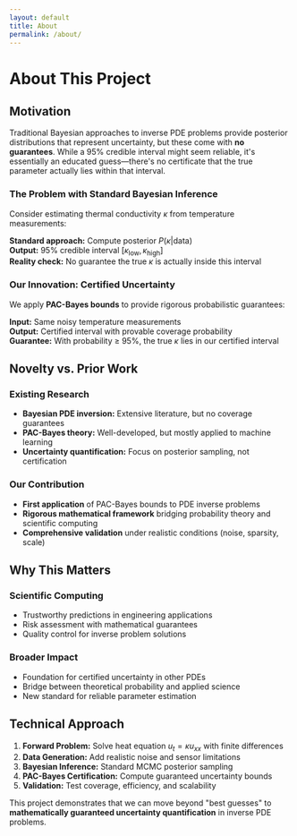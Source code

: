 ```yaml
---
layout: default
title: About
permalink: /about/
---
```


# About This Project

## Motivation

Traditional Bayesian approaches to inverse PDE problems provide posterior distributions that represent uncertainty, but these come with **no guarantees**. While a 95% credible interval might seem reliable, it's essentially an educated guess—there's no certificate that the true parameter actually lies within that interval.

### The Problem with Standard Bayesian Inference

Consider estimating thermal conductivity $\kappa$ from temperature measurements:

**Standard approach:** Compute posterior $P(\kappa | \text{data})$  
**Output:** 95% credible interval $[\kappa_{\text{low}}, \kappa_{\text{high}}]$  
**Reality check:** No guarantee the true $\kappa$ is actually inside this interval

### Our Innovation: Certified Uncertainty

We apply **PAC-Bayes bounds** to provide rigorous probabilistic guarantees:

**Input:** Same noisy temperature measurements  
**Output:** Certified interval with provable coverage probability  
**Guarantee:** With probability ≥ 95%, the true $\kappa$ lies in our certified interval

## Novelty vs. Prior Work

### Existing Research
- **Bayesian PDE inversion:** Extensive literature, but no coverage guarantees
- **PAC-Bayes theory:** Well-developed, but mostly applied to machine learning  
- **Uncertainty quantification:** Focus on posterior sampling, not certification

### Our Contribution
- **First application** of PAC-Bayes bounds to PDE inverse problems
- **Rigorous mathematical framework** bridging probability theory and scientific computing
- **Comprehensive validation** under realistic conditions (noise, sparsity, scale)

## Why This Matters

### Scientific Computing
- Trustworthy predictions in engineering applications
- Risk assessment with mathematical guarantees  
- Quality control for inverse problem solutions

### Broader Impact
- Foundation for certified uncertainty in other PDEs
- Bridge between theoretical probability and applied science
- New standard for reliable parameter estimation

## Technical Approach

1. **Forward Problem:** Solve heat equation $u_t = \kappa u_{xx}$ with finite differences
2. **Data Generation:** Add realistic noise and sensor limitations
3. **Bayesian Inference:** Standard MCMC posterior sampling
4. **PAC-Bayes Certification:** Compute guaranteed uncertainty bounds
5. **Validation:** Test coverage, efficiency, and scalability

This project demonstrates that we can move beyond "best guesses" to **mathematically guaranteed uncertainty quantification** in inverse PDE problems.